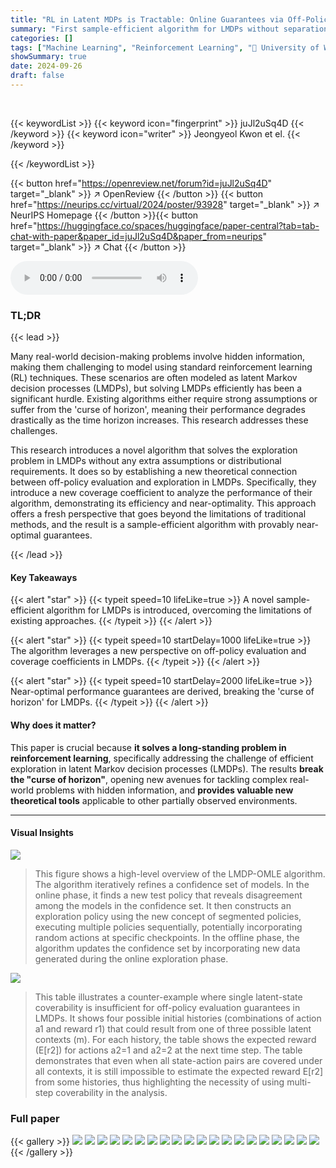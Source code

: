 ```yaml
---
title: "RL in Latent MDPs is Tractable: Online Guarantees via Off-Policy Evaluation"
summary: "First sample-efficient algorithm for LMDPs without separation assumptions, achieving near-optimal guarantees via novel off-policy evaluation."
categories: []
tags: ["Machine Learning", "Reinforcement Learning", "🏢 University of Wisconsin-Madison",]
showSummary: true
date: 2024-09-26
draft: false
---
```


<br>

{{< keywordList >}}
{{< keyword icon="fingerprint" >}} juJl2uSq4D {{< /keyword >}}
{{< keyword icon="writer" >}} Jeongyeol Kwon et el. {{< /keyword >}}
 
{{< /keywordList >}}

{{< button href="https://openreview.net/forum?id=juJl2uSq4D" target="_blank" >}}
↗ OpenReview
{{< /button >}}
{{< button href="https://neurips.cc/virtual/2024/poster/93928" target="_blank" >}}
↗ NeurIPS Homepage
{{< /button >}}{{< button href="https://huggingface.co/spaces/huggingface/paper-central?tab=tab-chat-with-paper&paper_id=juJl2uSq4D&paper_from=neurips" target="_blank" >}}
↗ Chat
{{< /button >}}



<audio controls>
    <source src="https://ai-paper-reviewer.com/juJl2uSq4D/podcast.wav" type="audio/wav">
    Your browser does not support the audio element.
</audio>


### TL;DR


{{< lead >}}

Many real-world decision-making problems involve hidden information, making them challenging to model using standard reinforcement learning (RL) techniques.  These scenarios are often modeled as latent Markov decision processes (LMDPs), but solving LMDPs efficiently has been a significant hurdle. Existing algorithms either require strong assumptions or suffer from the 'curse of horizon', meaning their performance degrades drastically as the time horizon increases. This research addresses these challenges.

This research introduces a novel algorithm that solves the exploration problem in LMDPs without any extra assumptions or distributional requirements. It does so by establishing a new theoretical connection between off-policy evaluation and exploration in LMDPs.  Specifically, they introduce a new coverage coefficient to analyze the performance of their algorithm, demonstrating its efficiency and near-optimality. This approach offers a fresh perspective that goes beyond the limitations of traditional methods, and the result is a sample-efficient algorithm with provably near-optimal guarantees.

{{< /lead >}}


#### Key Takeaways

{{< alert "star" >}}
{{< typeit speed=10 lifeLike=true >}} A novel sample-efficient algorithm for LMDPs is introduced, overcoming the limitations of existing approaches. {{< /typeit >}}
{{< /alert >}}

{{< alert "star" >}}
{{< typeit speed=10 startDelay=1000 lifeLike=true >}} The algorithm leverages a new perspective on off-policy evaluation and coverage coefficients in LMDPs. {{< /typeit >}}
{{< /alert >}}

{{< alert "star" >}}
{{< typeit speed=10 startDelay=2000 lifeLike=true >}} Near-optimal performance guarantees are derived, breaking the 'curse of horizon' for LMDPs. {{< /typeit >}}
{{< /alert >}}

#### Why does it matter?
This paper is crucial because **it solves a long-standing problem in reinforcement learning**, specifically addressing the challenge of efficient exploration in latent Markov decision processes (LMDPs).  The results **break the "curse of horizon"**, opening new avenues for tackling complex real-world problems with hidden information, and **provides valuable new theoretical tools** applicable to other partially observed environments.

------
#### Visual Insights



![](https://ai-paper-reviewer.com/juJl2uSq4D/figures_2_1.jpg)

> This figure shows a high-level overview of the LMDP-OMLE algorithm.  The algorithm iteratively refines a confidence set of models. In the online phase, it finds a new test policy that reveals disagreement among the models in the confidence set. It then constructs an exploration policy using the new concept of segmented policies, executing multiple policies sequentially, potentially incorporating random actions at specific checkpoints. In the offline phase, the algorithm updates the confidence set by incorporating new data generated during the online exploration phase.





![](https://ai-paper-reviewer.com/juJl2uSq4D/tables_22_1.jpg)

> This table illustrates a counter-example where single latent-state coverability is insufficient for off-policy evaluation guarantees in LMDPs.  It shows four possible initial histories (combinations of action a1 and reward r1) that could result from one of three possible latent contexts (m). For each history, the table shows the expected reward (E[r2]) for actions a2=1 and a2=2 at the next time step. The table demonstrates that even when all state-action pairs are covered under all contexts, it is still impossible to estimate the expected reward E[r2] from some histories, thus highlighting the necessity of using multi-step coverability in the analysis.





### Full paper

{{< gallery >}}
<img src="https://ai-paper-reviewer.com/juJl2uSq4D/1.png" class="grid-w50 md:grid-w33 xl:grid-w25" />
<img src="https://ai-paper-reviewer.com/juJl2uSq4D/2.png" class="grid-w50 md:grid-w33 xl:grid-w25" />
<img src="https://ai-paper-reviewer.com/juJl2uSq4D/3.png" class="grid-w50 md:grid-w33 xl:grid-w25" />
<img src="https://ai-paper-reviewer.com/juJl2uSq4D/4.png" class="grid-w50 md:grid-w33 xl:grid-w25" />
<img src="https://ai-paper-reviewer.com/juJl2uSq4D/5.png" class="grid-w50 md:grid-w33 xl:grid-w25" />
<img src="https://ai-paper-reviewer.com/juJl2uSq4D/6.png" class="grid-w50 md:grid-w33 xl:grid-w25" />
<img src="https://ai-paper-reviewer.com/juJl2uSq4D/7.png" class="grid-w50 md:grid-w33 xl:grid-w25" />
<img src="https://ai-paper-reviewer.com/juJl2uSq4D/8.png" class="grid-w50 md:grid-w33 xl:grid-w25" />
<img src="https://ai-paper-reviewer.com/juJl2uSq4D/9.png" class="grid-w50 md:grid-w33 xl:grid-w25" />
<img src="https://ai-paper-reviewer.com/juJl2uSq4D/10.png" class="grid-w50 md:grid-w33 xl:grid-w25" />
<img src="https://ai-paper-reviewer.com/juJl2uSq4D/11.png" class="grid-w50 md:grid-w33 xl:grid-w25" />
<img src="https://ai-paper-reviewer.com/juJl2uSq4D/12.png" class="grid-w50 md:grid-w33 xl:grid-w25" />
<img src="https://ai-paper-reviewer.com/juJl2uSq4D/13.png" class="grid-w50 md:grid-w33 xl:grid-w25" />
<img src="https://ai-paper-reviewer.com/juJl2uSq4D/14.png" class="grid-w50 md:grid-w33 xl:grid-w25" />
<img src="https://ai-paper-reviewer.com/juJl2uSq4D/15.png" class="grid-w50 md:grid-w33 xl:grid-w25" />
<img src="https://ai-paper-reviewer.com/juJl2uSq4D/16.png" class="grid-w50 md:grid-w33 xl:grid-w25" />
<img src="https://ai-paper-reviewer.com/juJl2uSq4D/17.png" class="grid-w50 md:grid-w33 xl:grid-w25" />
<img src="https://ai-paper-reviewer.com/juJl2uSq4D/18.png" class="grid-w50 md:grid-w33 xl:grid-w25" />
<img src="https://ai-paper-reviewer.com/juJl2uSq4D/19.png" class="grid-w50 md:grid-w33 xl:grid-w25" />
<img src="https://ai-paper-reviewer.com/juJl2uSq4D/20.png" class="grid-w50 md:grid-w33 xl:grid-w25" />
{{< /gallery >}}